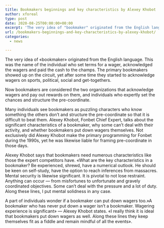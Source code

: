 ```yaml
---
title: Bookmakers beginnings and key characteristics by Alexey Khobot
author: xforeal 
type: post
date: 2020-08-25T00:00:00+00:00
excerpt: 'The very idea of "bookmaker" originated from the English language '
url: /bookmakers-beginnings-and-key-characteristics-by-alexey-khobot/
categories:
  - news

---
```

The very idea of &#171;bookmaker&#187; originated from the English language. This was the name of the individual who set terms for a wager, acknowledged the wagers and paid the cash to the champs. The primary bookmakers showed up on the circuit, yet after some time they started to acknowledge wagers on sports, political, social and get-togethers. 

Now bookmakers are considered the two organizations that acknowledge wagers and pay out rewards on them, and individuals who expertly set the chances and structure the pre-coordinate. 

Many individuals see bookmakers as puzzling characters who know something the others don&#8217;t and structure the pre-coordinate so that it is difficult to beat them. Alexey Khobot, Fonbet Chief Expert, talks about the significant characteristics of a bookmaker, why some can&#8217;t deal with their activity, and whether bookmakers put down wagers themselves. Not exclusively did Alexey Khobot make the primary programming for Fonbet during the 1990s, yet he was likewise liable for framing pre-coordinate in those days. 

Alexey Khobot says that bookmakers need numerous characteristics like those the expert competitors have. &#171;What are the key characteristics in a bookmaker? Be experienced, shrewd, have a numerical outlook. He should be keen on self-study, have the option to reach inferences from massacres. Mental security is likewise significant. It is pivotal to not lose restraint. Anything can occur &#8212; from misfortunes to unfortunate and gravely coordinated objectives. Some can&#8217;t deal with the pressure and a lot of duty. Along these lines, I put mental solidness in any case. 

A part of individuals wonder if a bookmaker can put down wagers too.&#187;A bookmaker who has never put down a wager isn&#8217;t a bookmaker. Wagering experience is significant&#187; &#8212; Alexey Khobot states. &#171;I really think it is ideal that bookmakers put down wagers as well. Along these lines they keep themselves fit as a fiddle and remain mindful of all the events&#187;.